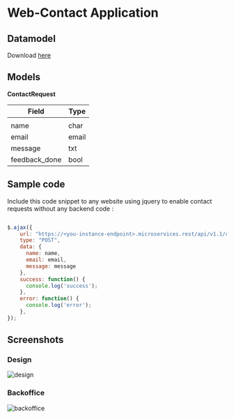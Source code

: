 # Web-Contact Application

## Datamodel

Download [here](https://raw.githubusercontent.com/Netsach/concrete-community/master/applications/web-contact/datamodel.yaml)

## Models

**ContactRequest**

| Field | Type |
| ---- | ---- |
|  |
| name | char |
| email | email |
| message | txt |
| feedback_done | bool |

## Sample code

Include this code snippet to any website using jquery to enable contact requests without any backend code :

```javascript

$.ajax({
    url: "https://<you-instance-endpoint>.microservices.rest/api/v1.1/contact-request/",
    type: "POST",
    data: {
      name: name,
      email: email,
      message: message
    },
    success: function() {
      console.log('success');
    },
    error: function() {
      console.log('error');
    },
});

```

## Screenshots

### Design

![design](/concrete-community/applications/web-contact/assets/design.png)

### Backoffice

![backoffice](/concrete-community/applications/web-contact/assets/backoffice.png)

